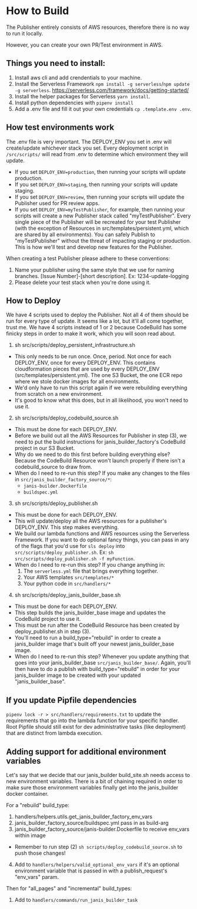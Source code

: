 # How to Build

The Publisher entirely consists of AWS resources, therefore there is no way to run it locally.

However, you can create your own PR/Test environment in AWS.

## Things you need to install:
1. Install aws cli and add crendentials to your machine.
2. Install the Serverless Framework `npm install -g serverless`/`npm update -g serverless`. https://serverless.com/framework/docs/getting-started/
3. Install the helper packages for Serverless `yarn install`.
4. Install python dependencies with `pipenv install`
5. Add a .env file and fill it out your own credentials `cp .template.env .env`.

## How test environments work
The .env file is very important. The DEPLOY_ENV you set in .env will create/update whichever stack you set. Every deployment script in `/src/scripts/` will read from .env to determine which environment they will update.
  - If you set `DEPLOY_ENV=production`, then running your scripts will update production.
  - If you set `DEPLOY_ENV=staging`, then running your scripts will update staging.
  - If you set `DEPLOY_ENV=review`, then running your scripts will update the Publisher used for PR review apps.
  - If you set `DEPLOY_ENV=myTestPublisher`, for example, then running your scripts will create a new Publisher stack called "myTestPublisher". Every single piece of the Publisher will be recreated for your test Publisher (with the exception of Resources in src/templates/persistent.yml, which are shared by all environments). You can safely Publish to "myTestPublisher" without the threat of impacting staging or production. This is how we'll test and develop new features for the Publisher.

When creating a test Publisher please adhere to these conventions:
1. Name your publisher using the same style that we use for naming branches. [Issue Number]-[short description]. Ex: 1234-update-logging
2. Please delete your test stack when you're done using it.

## How to Deploy
We have 4 scripts used to deploy the Publisher. Not all 4 of them should be run for every type of update. It seems like a lot, but it'll all come together, trust me. We have 4 scripts instead of 1 or 2 because CodeBuild has some finicky steps in order to make it work, which you will soon read about.

1. sh src/scripts/deploy_persistent_infrastructure.sh
  - This only needs to be run once. Once, period. Not once for each DEPLOY_ENV, once for every DEPLOY_ENV. This contains cloudformation pieces that are used by every DEPLOY_ENV (src/templates/persistent.yml). The one S3 Bucket, the one ECR repo where we stole docker images for all environments.
  - We'd only have to run this script again if we were rebuilding everything from scratch on a new environment.
  - It's good to know what this does, but in all likelihood, you won't need to use it.

2. sh src/scripts/deploy_codebuild_source.sh
  - This must be done for each DEPLOY_ENV.
  - Before we build out all the AWS Resources for Publisher in step (3), we need to put the build instructions for janis_builder_factory's CodeBuild project in our S3 Bucket.
  - Why do we need to do this first before building everything else? Because the CodeBuild Resource won't launch properly if there isn't a codebuild_source to draw from.
  - When do I need to re-run this step? If you make any changes to the files in `src/janis_builder_factory_source/*`:
    - `janis-builder.Dockerfile`
    - `buildspec.yml`

3. sh src/scripts/deploy_publisher.sh
  - This must be done for each DEPLOY_ENV.
  - This will update/deploy all the AWS resources for a publisher's DEPLOY_ENV. This step makes everything.
  - We build our lambda functions and AWS resources using the Serverless Framework. If you want to do optional fancy things, you can pass in any of the flags that you'd use for `sls deploy` into `src/scripts/deploy_publisher.sh`. Ex: `sh src/scripts/deploy_publisher.sh -f myFunction`.
  - When do I need to re-run this step? If you change anything in:
    1. The `serverless.yml` file that brings everything together.
    2. Your AWS templates `src/templates/*`
    3. Your python code in `src/handlers/*`

4. sh src/scripts/deploy_janis_builder_base.sh
  - This must be done for each DEPLOY_ENV.
  - This step builds the janis_builder_base image and updates the CodeBuild project to use it.
  - This must be run after the CodeBuild Resource has been created by deploy_publisher.sh in step (3).
  - You'll need to run a build_type="rebuild" in order to create a janis_builder image that's built off your newest janis_builder_base image.
  - When do I need to re-run this step? Whenever you update anything that goes into your janis_builder_base `src/janis_builder_base/`. Again, you'll then have to do a publish with build_type="rebuild" in order for your janis_builder image to be created with your updated "janis_builder_base".

## If you update Pipfile dependencies
`pipenv lock -r > src/handlers/requirements.txt` to update the requirements that go into the lambda function for your specific handler. Root Pipfile should still exist for dev administrative tasks (like deployment) that are distinct from lambda execution.

## Adding support for additional environment variables
Let's say that we decide that our janis_builder build_site.sh needs access to new environment variables. There is a bit of chaining required in order to make sure those environment variables finally get into the janis_builder docker container.

For a "rebuild" build_type:
1. handlers/helpers.utils.get_janis_builder_factory_env_vars
2. janis_builder_factory_source/buildspec.yml pass in as build-arg
3. janis_builder_factory_source/janis-builder.Dockerfile to receive env_vars within image
  - Remember to run step (2) `sh scripts/deploy_codebuild_source.sh` to push those changes!
4. Add to `handlers/helpers/valid_optional_env_vars` if it's an optional environment variable that is passed in with a publish_request's "env_vars" param.


Then for "all_pages" and "incremental" build_types:
1. Add to `handlers/commands/run_janis_builder_task`
